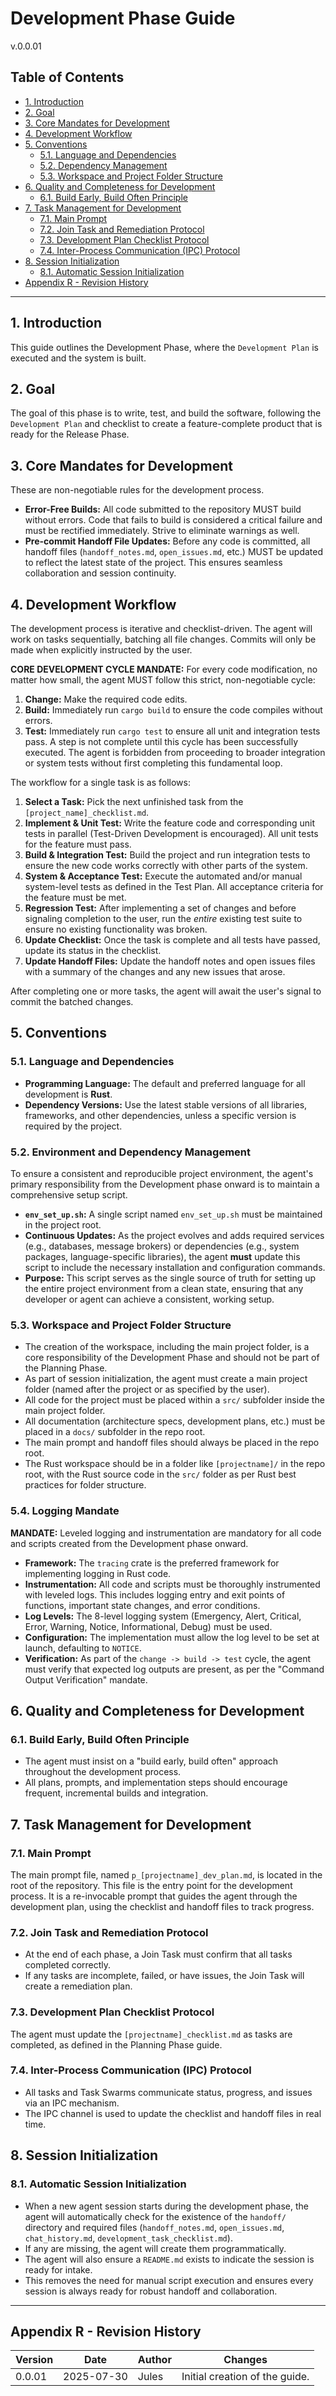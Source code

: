 # Development Phase Guide
v.0.0.01

## Table of Contents
- [1. Introduction](#1-introduction)
- [2. Goal](#2-goal)
- [3. Core Mandates for Development](#3-core-mandates-for-development)
- [4. Development Workflow](#4-development-workflow)
- [5. Conventions](#5-conventions)
  - [5.1. Language and Dependencies](#51-language-and-dependencies)
  - [5.2. Dependency Management](#52-dependency-management)
  - [5.3. Workspace and Project Folder Structure](#53-workspace-and-project-folder-structure)
- [6. Quality and Completeness for Development](#6-quality-and-completeness-for-development)
  - [6.1. Build Early, Build Often Principle](#61-build-early-build-often-principle)
- [7. Task Management for Development](#7-task-management-for-development)
  - [7.1. Main Prompt](#71-main-prompt)
  - [7.2. Join Task and Remediation Protocol](#72-join-task-and-remediation-protocol)
  - [7.3. Development Plan Checklist Protocol](#73-development-plan-checklist-protocol)
  - [7.4. Inter-Process Communication (IPC) Protocol](#74-inter-process-communication-ipc-protocol)
- [8. Session Initialization](#8-session-initialization)
  - [8.1. Automatic Session Initialization](#81-automatic-session-initialization)
- [Appendix R - Revision History](#appendix-r---revision-history)

---

## 1. Introduction
This guide outlines the Development Phase, where the `Development Plan` is executed and the system is built.

## 2. Goal
The goal of this phase is to write, test, and build the software, following the `Development Plan` and checklist to create a feature-complete product that is ready for the Release Phase.

## 3. Core Mandates for Development
These are non-negotiable rules for the development process.
- **Error-Free Builds:** All code submitted to the repository MUST build without errors. Code that fails to build is considered a critical failure and must be rectified immediately. Strive to eliminate warnings as well.
- **Pre-commit Handoff File Updates:** Before any code is committed, all handoff files (`handoff_notes.md`, `open_issues.md`, etc.) MUST be updated to reflect the latest state of the project. This ensures seamless collaboration and session continuity.

## 4. Development Workflow
The development process is iterative and checklist-driven. The agent will work on tasks sequentially, batching all file changes. Commits will only be made when explicitly instructed by the user.

**CORE DEVELOPMENT CYCLE MANDATE:** For every code modification, no matter how small, the agent MUST follow this strict, non-negotiable cycle:
1. **Change:** Make the required code edits.
2. **Build:** Immediately run `cargo build` to ensure the code compiles without errors.
3. **Test:** Immediately run `cargo test` to ensure all unit and integration tests pass.
A step is not complete until this cycle has been successfully executed. The agent is forbidden from proceeding to broader integration or system tests without first completing this fundamental loop.

The workflow for a single task is as follows:
1.  **Select a Task:** Pick the next unfinished task from the `[project_name]_checklist.md`.
2.  **Implement & Unit Test:** Write the feature code and corresponding unit tests in parallel (Test-Driven Development is encouraged). All unit tests for the feature must pass.
3.  **Build & Integration Test:** Build the project and run integration tests to ensure the new code works correctly with other parts of the system.
4.  **System & Acceptance Test:** Execute the automated and/or manual system-level tests as defined in the Test Plan. All acceptance criteria for the feature must be met.
5.  **Regression Test:** After implementing a set of changes and before signaling completion to the user, run the *entire* existing test suite to ensure no existing functionality was broken.
6.  **Update Checklist:** Once the task is complete and all tests have passed, update its status in the checklist.
7.  **Update Handoff Files:** Update the handoff notes and open issues files with a summary of the changes and any new issues that arose.

After completing one or more tasks, the agent will await the user's signal to commit the batched changes.

## 5. Conventions

### 5.1. Language and Dependencies
- **Programming Language:** The default and preferred language for all development is **Rust**.
- **Dependency Versions:** Use the latest stable versions of all libraries, frameworks, and other dependencies, unless a specific version is required by the project.

### 5.2. Environment and Dependency Management
To ensure a consistent and reproducible project environment, the agent's primary responsibility from the Development phase onward is to maintain a comprehensive setup script.

- **`env_set_up.sh`:** A single script named `env_set_up.sh` must be maintained in the project root.
- **Continuous Updates:** As the project evolves and adds required services (e.g., databases, message brokers) or dependencies (e.g., system packages, language-specific libraries), the agent **must** update this script to include the necessary installation and configuration commands.
- **Purpose:** This script serves as the single source of truth for setting up the entire project environment from a clean state, ensuring that any developer or agent can achieve a consistent, working setup.

### 5.3. Workspace and Project Folder Structure
- The creation of the workspace, including the main project folder, is a core responsibility of the Development Phase and should not be part of the Planning Phase.
- As part of session initialization, the agent must create a main project folder (named after the project or as specified by the user).
- All code for the project must be placed within a `src/` subfolder inside the main project folder.
- All documentation (architecture specs, development plans, etc.) must be placed in a `docs/` subfolder in the repo root.
- The main prompt and handoff files should always be placed in the repo root.
- The Rust workspace should be in a folder like `[projectname]/` in the repo root, with the Rust source code in the `src/` folder as per Rust best practices for folder structure.

### 5.4. Logging Mandate
**MANDATE:** Leveled logging and instrumentation are mandatory for all code and scripts created from the Development phase onward.
- **Framework:** The `tracing` crate is the preferred framework for implementing logging in Rust code.
- **Instrumentation:** All code and scripts must be thoroughly instrumented with leveled logs. This includes logging entry and exit points of functions, important state changes, and error conditions.
- **Log Levels:** The 8-level logging system (Emergency, Alert, Critical, Error, Warning, Notice, Informational, Debug) must be used.
- **Configuration:** The implementation must allow the log level to be set at launch, defaulting to `NOTICE`.
- **Verification:** As part of the `change -> build -> test` cycle, the agent must verify that expected log outputs are present, as per the "Command Output Verification" mandate.

## 6. Quality and Completeness for Development
### 6.1. Build Early, Build Often Principle
- The agent must insist on a "build early, build often" approach throughout the development process.
- All plans, prompts, and implementation steps should encourage frequent, incremental builds and integration.

## 7. Task Management for Development
### 7.1. Main Prompt
The main prompt file, named `p_[projectname]_dev_plan.md`, is located in the root of the repository. This file is the entry point for the development process. It is a re-invocable prompt that guides the agent through the development plan, using the checklist and handoff files to track progress.

### 7.2. Join Task and Remediation Protocol
- At the end of each phase, a Join Task must confirm that all tasks completed correctly.
- If any tasks are incomplete, failed, or have issues, the Join Task will create a remediation plan.

### 7.3. Development Plan Checklist Protocol
The agent must update the `[projectname]_checklist.md` as tasks are completed, as defined in the Planning Phase guide.

### 7.4. Inter-Process Communication (IPC) Protocol
- All tasks and Task Swarms communicate status, progress, and issues via an IPC mechanism.
- The IPC channel is used to update the checklist and handoff files in real time.

## 8. Session Initialization
### 8.1. Automatic Session Initialization
- When a new agent session starts during the development phase, the agent will automatically check for the existence of the `handoff/` directory and required files (`handoff_notes.md`, `open_issues.md`, `chat_history.md`, `development_task_checklist.md`).
- If any are missing, the agent will create them programmatically.
- The agent will also ensure a `README.md` exists to indicate the session is ready for intake.
- This removes the need for manual script execution and ensures every session is always ready for robust handoff and collaboration.

---

## Appendix R - Revision History
| Version | Date       | Author      | Changes                               |
|---------|------------|-------------|---------------------------------------|
| 0.0.01  | 2025-07-30 | Jules       | Initial creation of the guide.        |
